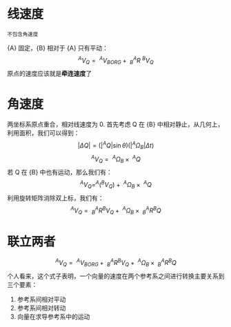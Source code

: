 # 线速度
	不包含角速度
{A} 固定，{B} 相对于 {A} 只有平动：
$$
^{A}V_{Q} = \ ^{A}V_{BORG} + \ ^{A}_{B}R \ ^{B}V_{Q}
$$
	原点的速度应该就是**牵连速度**了
# 角速度
两坐标系原点重合，相对线速度为 0.
首先考虑 Q 在 {B} 中相对静止，从几何上，利用面积，我们可以得到：
$$
|\Delta Q| = (|^{A}Q|\sin \theta) (|^{A}\Omega_{B}|\Delta t)
$$
$$
^{A}V_{Q} = \ ^{A}\Omega_{B} \times \ ^{A}Q
$$
若 Q 在 {B} 中也有运动，那么我们有：
$$
^{A}V_{Q} = ^{A}(^{B}V_{Q}) + \ ^{A}\Omega_{B} \times \ ^{A}Q
$$
利用旋转矩阵消除双上标，我们有：
$$
^{A}V_{Q} = \ ^{A}_{B}R ^{B}V_{Q} + \ ^{A}\Omega_{B} \times \ ^{A}_{B}R ^{B}Q
$$
# 联立两者
$$
^{A}V_{Q} = \ ^{A}V_{BORG} + \ ^{A}_{B}R ^{B}V_{Q} + \ ^{A}\Omega_{B} \times \ ^{A}_{B}R ^{B}Q
$$
个人看来，这个式子表明，一个向量的速度在两个参考系之间进行转换主要关系到三个要素：
1. 参考系间相对平动
2. 参考系间相对转动
3. 向量在求导参考系中的运动

